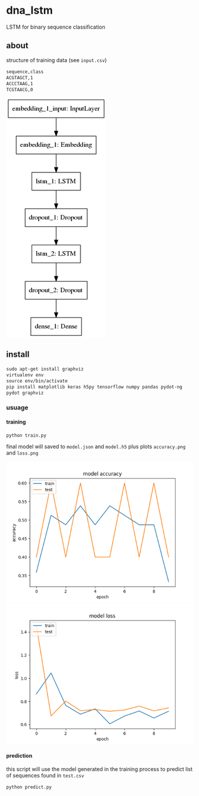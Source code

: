 # dna_lstm
LSTM for binary sequence classification

## about

structure of training data (see `input.csv`)

```
sequence,class
ACGTAGCT,1
ACCCTAAG,1
TCGTAACG,0
```

![alt text](model.png)


## install

```
sudo apt-get install graphviz
virtualenv env
source env/bin/activate
pip install matplotlib keras h5py tensorflow numpy pandas pydot-ng pydot graphviz
```

### usuage

#### training

```
python train.py
```

final model will saved to `model.json` and `model.h5` plus plots `accuracy.png` and `loss.png`

![alt text](accuracy.png)
![alt text](loss.png)

#### prediction

this script will use the model generated in the training process to predict list of sequences found in `test.csv`

```
python predict.py
```

